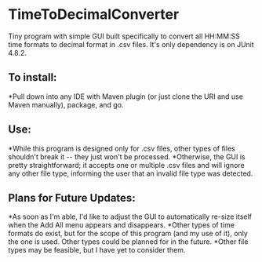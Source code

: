 # TimeToDecimalConverter
Tiny program with simple GUI built specifically to convert all HH:MM:SS time formats to decimal format in .csv files.
It's only dependency is on JUnit 4.8.2.

## To install:
  *Pull down into any IDE with Maven plugin (or just clone the URI and use Maven manually), package, and go.
  
## Use:
  *While this program is designed only for .csv files, other types of files shouldn't break it -- they just won't be processed.
  *Otherwise, the GUI is pretty straightforward; it accepts one or multiple .csv files and will ignore any other file type, informing the user that an invalid file type was detected.
  
## Plans for Future Updates:
  *As soon as I'm able, I'd like to adjust the GUI to automatically re-size itself when the Add All menu appears and disappears.
  *Other types of time formats do exist, but for the scope of this program (and my use of it), only the one is used.  Other types
    could be planned for in the future.
  *Other file types may be feasible, but I have yet to consider them.
